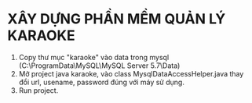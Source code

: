 # XÂY DỰNG PHẦN MỀM QUẢN LÝ KARAOKE
1. Copy thư mục "karaoke" vào data trong mysql (C:\ProgramData\MySQL\MySQL Server 5.7\Data)
2. Mở project java karaoke, vào class MysqlDataAccessHelper.java
thay đổi url, usename, password đúng với máy sử dụng.
3. Run project.

